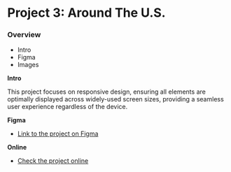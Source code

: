 # Project 3: Around The U.S.

### Overview

- Intro
- Figma
- Images

**Intro**

This project focuses on responsive design, ensuring all elements are optimally displayed across widely-used screen sizes, providing a seamless user experience regardless of the device.

**Figma**

- [Link to the project on Figma](https://www.figma.com/file/ii4xxsJ0ghevUOcssTlHZv/Sprint-3%3A-Around-the-US?node-id=0%3A1)

**Online**

- [Check the project online](https://skovakina.github.io/se_project_aroundtheus/)
